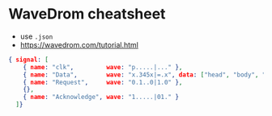 # WaveDrom cheatsheet

* use `.json`
* https://wavedrom.com/tutorial.html

``` json
{ signal: [
    { name: "clk",         wave: "p.....|..." },
    { name: "Data",        wave: "x.345x|=.x", data: ["head", "body", "tail", "data"] },
    { name: "Request",     wave: "0.1..0|1.0" },
    {},
    { name: "Acknowledge", wave: "1.....|01." }
  ]}
```
